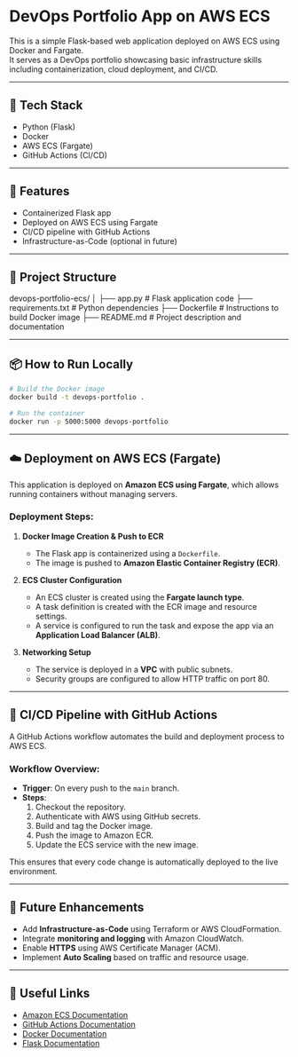 
# DevOps Portfolio App on AWS ECS

This is a simple Flask-based web application deployed on AWS ECS using Docker and Fargate.  
It serves as a DevOps portfolio showcasing basic infrastructure skills including containerization, cloud deployment, and CI/CD.

---

## 🔧 Tech Stack

- Python (Flask)
- Docker
- AWS ECS (Fargate)
- GitHub Actions (CI/CD)

---

## 🚀 Features

- Containerized Flask app
- Deployed on AWS ECS using Fargate
- CI/CD pipeline with GitHub Actions
- Infrastructure-as-Code (optional in future)

---

## 📁 Project Structure

devops-portfolio-ecs/
│
├── app.py                # Flask application code
├── requirements.txt      # Python dependencies
├── Dockerfile            # Instructions to build Docker image
├── README.md             # Project description and documentation

---

## 📦 How to Run Locally

```bash
# Build the Docker image
docker build -t devops-portfolio .

# Run the container
docker run -p 5000:5000 devops-portfolio
```

---

## ☁️ Deployment on AWS ECS (Fargate)

This application is deployed on **Amazon ECS using Fargate**, which allows running containers without managing servers.

### Deployment Steps:

1. **Docker Image Creation & Push to ECR**
   - The Flask app is containerized using a `Dockerfile`.
   - The image is pushed to **Amazon Elastic Container Registry (ECR)**.

2. **ECS Cluster Configuration**
   - An ECS cluster is created using the **Fargate launch type**.
   - A task definition is created with the ECR image and resource settings.
   - A service is configured to run the task and expose the app via an **Application Load Balancer (ALB)**.

3. **Networking Setup**
   - The service is deployed in a **VPC** with public subnets.
   - Security groups are configured to allow HTTP traffic on port 80.

---

## 🔄 CI/CD Pipeline with GitHub Actions

A GitHub Actions workflow automates the build and deployment process to AWS ECS.

### Workflow Overview:

- **Trigger**: On every push to the `main` branch.
- **Steps**:
  1. Checkout the repository.
  2. Authenticate with AWS using GitHub secrets.
  3. Build and tag the Docker image.
  4. Push the image to Amazon ECR.
  5. Update the ECS service with the new image.

This ensures that every code change is automatically deployed to the live environment.

---

## 📌 Future Enhancements

- Add **Infrastructure-as-Code** using Terraform or AWS CloudFormation.
- Integrate **monitoring and logging** with Amazon CloudWatch.
- Enable **HTTPS** using AWS Certificate Manager (ACM).
- Implement **Auto Scaling** based on traffic and resource usage.

---

## 📎 Useful Links

- [Amazon ECS Documentation](https://docs.aws.amazon.com/AmazonECS/latest/developerguide/Welcome.html)
- [GitHub Actions Documentation](https://docs.github.com/en/actions)
- [Docker Documentation](https://docs.docker.com/)
- [Flask Documentation](https://flask.palletsprojects.com/)
